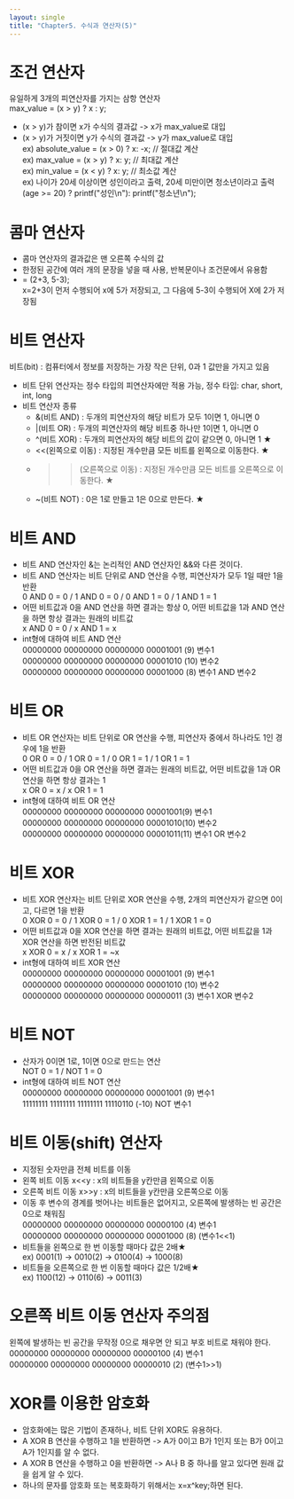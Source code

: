 ```yaml
---
layout: single
title: "Chapter5. 수식과 연산자(5)"
---
```


# 조건 연산자

유일하게 3개의 피연산자를 가지는 삼항 연산자   
max_value = (x > y) ? x : y;   
+ (x > y)가 참이면 x가 수식의 결과값 -> x가 max_value로 대입   
+ (x > y)가 거짓이면 y가 수식의 결과값 -> y가 max_value로 대입   
ex) absolute_value = (x > 0) ? x: -x; // 절대값 계산   
ex) max_value = (x > y) ? x: y; // 최대값 계산   
ex) min_value = (x < y) ? x: y; // 최소값 계산   
ex) 나이가 20세 이상이면 성인이라고 출력, 20세 미만이면 청소년이라고 출력   
(age >= 20) ? printf("성인\n"): printf("청소년\n");   

# 콤마 연산자

+ 콤마 연산자의 결과값은 맨 오른쪽 수식의 값   
+ 한정된 공간에 여러 개의 문장을 넣을 때 사용, 반복문이나 조건문에서 유용함   
+ = (2+3, 5-3);   
x=2+3이 먼저 수행되어 x에 5가 저장되고, 그 다음에 5-3이 수행되어 X에 2가 저장됨   

# 비트 연산자

비트(bit) : 컴퓨터에서 정보를 저장하는 가장 작은 단위, 0과 1 값만을 가지고 있음   
+ 비트 단위 연산자는 정수 타입의 피연산자에만 적용 가능, 정수 타입: char, short, int, long   
+ 비트 연산자 종류   
  + &(비트 AND) : 두개의 피연산자의 해당 비트가 모두 1이면 1, 아니면 0   
  + |(비트 OR) : 두개의 피연산자의 해당 비트중 하나만 1이면 1, 아니면 0   
  + ^(비트 XOR) : 두개의 피연산자의 해당 비트의 값이 같으면 0, 아니면 1 ★   
  + <<(왼쪽으로 이동) : 지정된 개수만큼 모든 비트를 왼쪽으로 이동한다. ★   
  + >>(오른쪽으로 이동) : 지정된 개수만큼 모든 비트를 오른쪽으로 이동한다. ★   
  + ~(비트 NOT) : 0은 1로 만들고 1은 0으로 만든다. ★   

# 비트 AND

+ 비트 AND 연산자인 &는 논리적인 AND 연산자인 &&와 다른 것이다.   
+ 비트 AND 연산자는 비트 단위로 AND 연산을 수행, 피연산자가 모두 1일 때만 1을 반환   
0 AND 0 = 0 / 1 AND 0 = 0 / 0 AND 1 = 0 / 1 AND 1 = 1   
+ 어떤 비트값과 0을 AND 연산을 하면 결과는 항상 0, 어떤 비트값을 1과 AND 연산을 하면 항상 결과는 원래의 비트값   
x AND 0 = 0 / x AND 1 = x   
+ int형에 대하여 비트 AND 연산   
00000000 00000000 00000000 00001001 (9) 변수1   
00000000 00000000 00000000 00001010 (10) 변수2   
00000000 00000000 00000000 00001000 (8) 변수1 AND 변수2   

# 비트 OR

+ 비트 OR 연산자는 비트 단위로 OR 연산을 수행, 피연산자 중에서 하나라도 1인 경우에 1을 반환   
0 OR 0 = 0 / 1 OR 0 = 1 / 0 OR 1 = 1 / 1 OR 1 = 1   
+ 어떤 비트값과 0을 OR 연산을 하면 결과는 원래의 비트값, 어떤 비트값을 1과 OR 연산을 하면 항상 결과는 1   
x OR 0 = x / x OR 1 = 1   
+ int형에 대하여 비트 OR 연산   
00000000 00000000 00000000 00001001(9) 변수1   
00000000 00000000 00000000 00001010(10) 변수2   
00000000 00000000 00000000 00001011(11) 변수1 OR 변수2   

# 비트 XOR

+ 비트 XOR 연산자는 비트 단위로 XOR 연산을 수행, 2개의 피연산자가 같으면 0이고, 다르면 1을 반환   
0 XOR 0 = 0 / 1 XOR 0 = 1 / 0 XOR 1 = 1 / 1 XOR 1 = 0   
+ 어떤 비트값과 0을 XOR 연산을 하면 결과는 원래의 비트값, 어떤 비트값을 1과 XOR 연산을 하면 반전된 비트값   
x XOR 0 = x / x XOR 1 = ~x   
+ int형에 대하여 비트 XOR 연산   
00000000 00000000 00000000 00001001 (9) 변수1   
00000000 00000000 00000000 00001010 (10) 변수2   
00000000 00000000 00000000 00000011 (3) 변수1 XOR 변수2   

# 비트 NOT

+ 산자가 0이면 1로, 1이면 0으로 만드는 연산   
NOT 0 = 1 / NOT 1 = 0   
+ int형에 대하여 비트 NOT 연산   
00000000 00000000 00000000 00001001 (9) 변수1   
11111111 11111111 11111111 11110110 (-10) NOT 변수1   

# 비트 이동(shift) 연산자

+ 지정된 숫자만큼 전체 비트를 이동   
+ 왼쪽 비트 이동 x<<y : x의 비트들을 y칸만큼 왼쪽으로 이동   
+ 오른쪽 비트 이동 x>>y : x의 비트들을 y칸만큼 오른쪽으로 이동   
+ 이동 후 변수의 경계를 벗어나는 비트들은 없어지고, 오른쪽에 발생하는 빈 공간은 0으로 채워짐   
00000000 00000000 00000000 00000100 (4) 변수1   
00000000 00000000 00000000 00001000 (8) (변수1<<1)   
+ 비트들을 왼쪽으로 한 번 이동할 때마다 값은 2배★   
ex) 0001(1) -> 0010(2) -> 0100(4) -> 1000(8)   
+ 비트들을 오른쪽으로 한 번 이동할 때마다 값은 1/2배★   
ex) 1100(12) -> 0110(6) -> 0011(3)   

# 오른쪽 비트 이동 연산자 주의점

왼쪽에 발생하는 빈 공간을 무작정 0으로 채우면 안 되고 부호 비트로 채워야 한다.   
00000000 00000000 00000000 00000100 (4) 변수1   
00000000 00000000 00000000 00000010 (2) (변수1>>1)   

# XOR를 이용한 암호화

+ 암호화에는 많은 기법이 존재하나, 비트 단위 XOR도 유용하다.   
+ A XOR B 연산을 수행하고 1을 반환하면 -> A가 0이고 B가 1인지 또는 B가 0이고 A가 1인지를 알 수 없다.   
+ A XOR B 연산을 수행하고 0을 반환하면 -> A나 B 중 하나를 알고 있다면 원래 값을 쉽게 알 수 있다.   
+ 하나의 문자를 암호화 또는 복호화하기 위해서는 x=x^key;하면 된다.   
